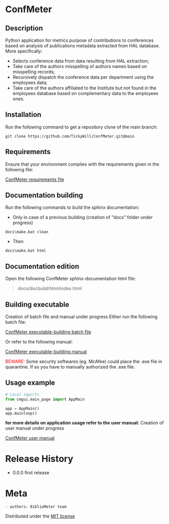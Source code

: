 # ConfMeter
## Description
Python application for metrics purpose of contributions to conferences based on analysis of publications metadata extracted from HAL database.<br />
More specifically:<br />
- Selects conference data from data resulting from HAL extraction;
- Take care of the authors misspelling of authors names based on misspelling records;
- Recursively dispatch the conference data per department using the employees data;
- Take care of the authors affiliated to the Institute but not found in the employees database based on complementary data to the employees ones.

## Installation
Run the following command to get a repository clone of the main branch:
```
git clone https://github.com/TickyWill/ConfMeter.git@main
```

## Requirements
Ensure that your environment complies with the requirements given in the following file:
<p><a href=https://github.com/TickyWill/ConfMeter/blob/main/requirements.txt>ConfMeter requirements file
</a></p>

## Documentation building
Run the following commands to build the sphinx documentation:
- Only in case of a previous building (creation of "docs" folder under progress)
```
docs\make.bat clean
```
- Then
```
docs\make.bat html
```

## Documentation edition
Open the following ConfMeter sphinx-documentation html file:
>docs/docbuild/html/index.html

## Building executable
Creation of batch file and manual under progress
Either run the following batch file:
<p><a href=https://github.com/TickyWill/ConfMeter/blob/main/ConfMeterBuildExe.bat>ConfMeter executable-building batch file
</a></p>
Or refer to the following manual:
<p><a href=https://github.com/TickyWill/ConfMeter/blob/main/ConfMeterBuildExeManual-Fr.pdf>ConfMeter executable-building manual
</a></p>
<span style="color:red">BEWARE:</span> Some security softwares (eg. McAfee) could place the .exe file in quarantine. If so you have to manually authorized the .exe file.

## Usage example
```python
# Local imports
from cmgui.main_page import AppMain

app = AppMain()
app.mainloop()
```

**for more details on application usage refer to the user manual:** 
Creation of user manual under progress
<p><a href=https://github.com/TickyWill/ConfMeter/blob/main/confMeterUserManual-Fr.pdf>ConfMeter user manual
</a></p>

# Release History
- 0.0.0 first release

# Meta
	- authors: BiblioMeter team

Distributed under the [MIT license](https://mit-license.org/)
